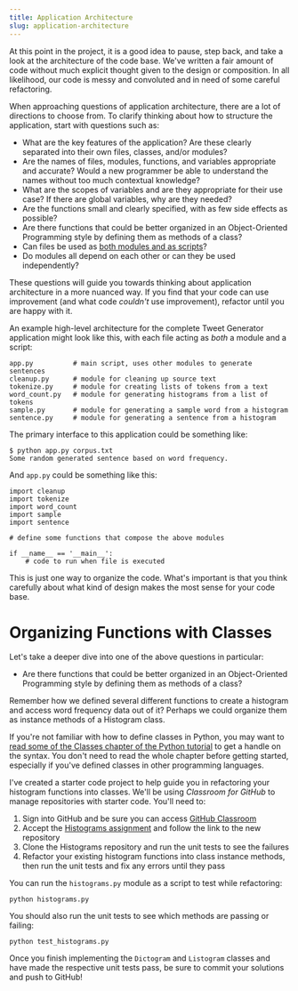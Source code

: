 ```yaml
---
title: Application Architecture
slug: application-architecture
---
```


At this point in the project, it is a good idea to pause, step back, and take a look at the architecture of the code base. We've written a fair amount of code without much explicit thought given to the design or composition. In all likelihood, our code is messy and convoluted and in need of some careful refactoring.

When approaching questions of application architecture, there are a lot of directions to choose from. To clarify thinking about how to structure the application, start with questions such as:

- What are the key features of the application? Are these clearly separated into their own files, classes, and/or modules?
- Are the names of files, modules, functions, and variables appropriate and accurate? Would a new programmer be able to understand the names without too much contextual knowledge?
- What are the scopes of variables and are they appropriate for their use case? If there are global variables, why are they needed?
- Are the functions small and clearly specified, with as few side effects as possible?
- Are there functions that could be better organized in an Object-Oriented Programming style by defining them as methods of a class?
- Can files be used as [both modules and as scripts](https://docs.python.org/2.7/tutorial/modules.html#executing-modules-as-scripts)?
- Do modules all depend on each other or can they be used independently?

These questions will guide you towards thinking about application architecture in a more nuanced way. If you find that your code can use improvement (and what code *couldn't* use improvement), refactor until you are happy with it.

An example high-level architecture for the complete Tweet Generator application might look like this, with each file acting as *both* a module and a script:

	app.py          # main script, uses other modules to generate sentences
	cleanup.py      # module for cleaning up source text
	tokenize.py     # module for creating lists of tokens from a text
	word_count.py   # module for generating histograms from a list of tokens
	sample.py       # module for generating a sample word from a histogram
	sentence.py     # module for generating a sentence from a histogram

The primary interface to this application could be something like:

	$ python app.py corpus.txt
	Some random generated sentence based on word frequency.

And `app.py` could be something like this:

	import cleanup
	import tokenize
	import word_count
	import sample
	import sentence

	# define some functions that compose the above modules

	if __name__ == '__main__':
	    # code to run when file is executed

This is just one way to organize the code. What's important is that you think carefully about what kind of design makes the most sense for your code base.

Organizing Functions with Classes
==

Let's take a deeper dive into one of the above questions in particular:
- Are there functions that could be better organized in an Object-Oriented Programming style by defining them as methods of a class?

Remember how we defined several different functions to create a histogram and access word frequency data out of it? Perhaps we could organize them as instance methods of a Histogram class.

If you're not familiar with how to define classes in Python, you may want to [read some of the Classes chapter of the Python tutorial](https://docs.python.org/2.7/tutorial/classes.html) to get a handle on the syntax. You don't need to read the whole chapter before getting started, especially if you've defined classes in other programming languages.

I've created a starter code project to help guide you in refactoring your histogram functions into classes. We'll be using *Classroom for GitHub* to manage repositories with starter code. You'll need to:

1. Sign into GitHub and be sure you can access [GitHub Classroom](https://classroom.github.com/)
2. Accept the [Histograms assignment](https://classroom.github.com/assignment-invitations/1a71b50f3f67f9d2574caf0b915c1ba1) and follow the link to the new repository
3. Clone the Histograms repository and run the unit tests to see the failures
4. Refactor your existing histogram functions into class instance methods, then run the unit tests and fix any errors until they pass

You can run the `histograms.py` module as a script to test while refactoring:

	python histograms.py

You should also run the unit tests to see which methods are passing or failing:

	python test_histograms.py

Once you finish implementing the `Dictogram` and `Listogram` classes and have made the respective unit tests pass, be sure to commit your solutions and push to GitHub!
